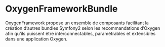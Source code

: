 OxygenFrameworkBundle
=====================

OxygenFramework propose un ensemble de composants facilitant la création d’autres bundles Symfony2 selon les recommandations d’Oxygen afin qu’ils puissent être interconnectables, paramétrables et extensibles dans une application Oxygen.
